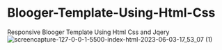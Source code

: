 # Blooger-Template-Using-Html-Css
Responsive Blooger Template Using Html Css and Jqery
![screencapture-127-0-0-1-5500-index-html-2023-06-03-17_53_07 (1)](https://github.com/Gripsanraiyani/Blooger-Template-Using-Html-Css/assets/127504925/1fd1b140-06a6-40c4-8dc0-24b27208073f)
